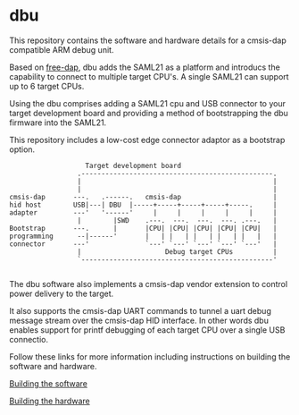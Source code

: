 # dbu

This repository contains the software and hardware details for a cmsis-dap compatible ARM debug unit.

Based on [free-dap](https://github.com/ataradov/free-dap), dbu adds the SAML21 as a platform and introducs the capability to connect to multiple target CPU's.  A single SAML21 can support up to 6 target CPUs.

Using the dbu comprises adding a SAML21 cpu and USB connector to your target development board and providing a method of bootstrapping the dbu firmware into the SAML21.

This repository includes a low-cost edge connector adaptor as a bootstrap option.

```
                   Target development board
                 .------------------------------------------------.
                 |                                                |
                 |                                                |          
cmsis-dap       ---.   .------.   cmsis-dap                       |  
hid host        USB|---| DBU  |-----+-----+-----+-----+-----.     |   
adapter         ---'   '------'     |     |     |     |     |     |   
                 |        |SWD    .---.  ---.  ---.  ---. .---.   |   
Bootstrap       ---.      |       |CPU| |CPU| |CPU| |CPU| |CPU|   |
programming      --|------'       |   | |   | |   | |   | |   |   |
connector       ---'              `---' `---' `---' `---' `---'   |
                 |                     Debug target CPUs          |
                 `------------------------------------------------'
		
```

The dbu software also implements a cmsis-dap vendor extension to control power delivery to the target.

It also supports the cmsis-dap UART commands to tunnel a uart debug message stream over the cmsis-dap HID interface.  In other words dbu enables support for printf debugging of each target CPU over a single USB connectio.

Follow these links for more information including instructions on building the software and hardware.

[Building the software](https://github.com/brucebiotech/dbu/blob/main/software/README.md)

[Building the hardware](https://github.com/brucebiotech/dbu/blob/main/hardware/README.md)
